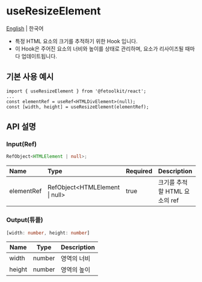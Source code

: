 # useResizeElement

[English](../en/hook_useresizeelement.md) | 한국어

- 특정 HTML 요소의 크기를 추적하기 위한 Hook 입니다.
- 이 Hook은 주어진 요소의 너비와 높이를 상태로 관리하며, 요소가 리사이즈될 때마다 업데이트됩니다.

## 기본 사용 예시

```tsx
import { useResizeElement } from '@fetoolkit/react';
...
const elementRef = useRef<HTMLDivElement>(null);
const [width, height] = useResizeElement(elementRef);
```

## API 설명

### Input(Ref)

```typescript
RefObject<HTMLElement | null>;
```

| Name       | Type                           | Required | Description                   |
| :--------- | :----------------------------- | :------- | :---------------------------- |
| elementRef | RefObject<HTMLElement \| null> | true     | 크기를 추적할 HTML 요소의 ref |

### Output(튜플)

```typescript
[width: number, height: number]
```

| Name   | Type   | Description |
| ------ | ------ | ----------- |
| width  | number | 영역의 너비 |
| height | number | 영역의 높이 |
